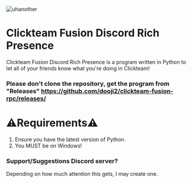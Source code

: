 ![uhanother](https://github.com/dooji2/clickteam-fusion-rpc/assets/52493784/e5f0f2be-f9d0-4b8e-8443-cd8ce25dd64d)
# Clickteam Fusion Discord Rich Presence

Clickteam Fusion Discord Rich Presence is a program written in Python to let all of your friends know what you're doing in Clickteam!

### Please don't clone the repository, get the program from "Releases" https://github.com/dooji2/clickteam-fusion-rpc/releases/

# ⚠️Requirements⚠️

1. Ensure you have the latest version of Python. 
2. You MUST be on Windows!

### Support/Suggestions Discord server?

Depending on how much attention this gets, I may create one.
